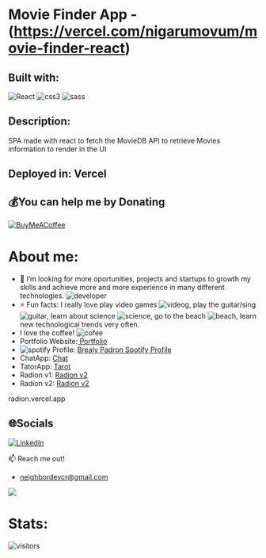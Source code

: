 # Movie Finder App - (https://vercel.com/nigarumovum/movie-finder-react) 
## Built with: 
![React](https://img.icons8.com/plasticine/48/000000/react.png)
![css3](https://img.icons8.com/color/48/000000/css3.png)
![sass](https://img.icons8.com/color/48/000000/sass.png)

## Description:
SPA made with react to fetch the MovieDB API to retrieve Movies information to render in the UI 

## Deployed in: Vercel

  ## 💰You can help me by Donating
  [![BuyMeACoffee](https://img.shields.io/badge/Buy%20Me%20a%20Coffee-ffdd00?style=for-the-badge&logo=buy-me-a-coffee&logoColor=black)](https://buymeacoffee.com/https://www.buymeacoffee.com/nigarumovum) 

  <!-- Proudly created with GPRM ( https://gprm.itsvg.in ) -->
  
# About me:

- 🤔 I’m looking for more oportunities, projects and startups to growth my skills and achieve more and more experience in many different technologies. ![developer](https://img.icons8.com/external-flat-juicy-fish/24/000000/external-developer-devops-flat-flat-juicy-fish-2.png)
- ⚡ Fun facts: I really love play video games ![videog](https://img.icons8.com/color/24/000000/controller.png), play the guitar/sing ![guitar](https://img.icons8.com/external-vitaliy-gorbachev-flat-vitaly-gorbachev/24/000000/external-guitar-camping-vitaliy-gorbachev-flat-vitaly-gorbachev.png), learn about science ![science](https://img.icons8.com/cute-clipart/24/000000/biotech.png), go to the beach ![beach](https://img.icons8.com/fluency/24/000000/beach.png), learn new technological trends very often.
- I love the coffee! ![cofee](https://img.icons8.com/external-flat-juicy-fish/24/000000/external-developer-web-developer-flat-flat-juicy-fish-2.png)
-  Portfolio Website:<a href="https://brealy-padron-portfolio-react.vercel.app//"> Portfolio </a> 
- ![spotify](https://img.icons8.com/fluency/24/000000/spotify.png) Profile: <a href="https://open.spotify.com/user/r8o2g959rb1dyp8fexucl2mbr"> Brealy Padron Spotify Profile </a>
- ChatApp: <a href="https://chat-nodeexpect.herokuapp.com/"> Chat </a>
- TatorApp: <a href="https://tarotly-react.vercel.app/"> Tarot </a>
- Radion v1: <a href="https://radion-react.vercel.app"> Radion v2 </a>
- Radion v2: <a href="https://radion.vercel.app/"> Radion v2 </a>

radion.vercel.app
## 🌐Socials
[![LinkedIn](https://img.shields.io/badge/LinkedIn-%230077B5.svg?logo=linkedin&logoColor=white)](https://linkedin.com/in/https://www.linkedin.com/in/bfpr131095/) 


:mailbox: Reach me out!

- neighbordevcr@gmail.com



[<img src="https://img.shields.io/badge/LinkedIn-0077B5?style=for-the-badge&logo=linkedin&logoColor=white" />](https://www.linkedin.com/in/bfpr131095/)

# Stats: 
![visitors](https://camo.githubusercontent.com/e8b71ba160c3918ec092a329c33270870dc8d3419700160ede22d95f2f9e0fd9/68747470733a2f2f76697369746f722d62616467652e676c697463682e6d652f62616467653f706167655f69643d6e69676172756d6f76756d2e6e69676172756d6f76756d)

